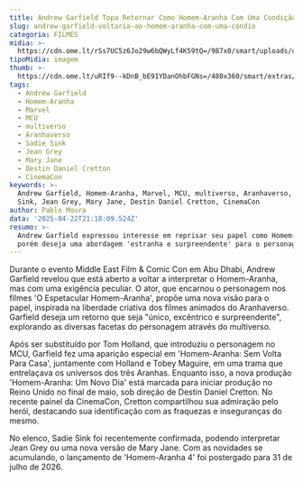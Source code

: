 ```yaml
---
title: Andrew Garfield Topa Retornar Como Homem-Aranha Com Uma Condição Inusitada
slug: andrew-garfield-voltaria-ao-homem-aranha-com-uma-condio
categoria: FILMES
midia: >-
  https://cdn.ome.lt/rSs7UC5z6Jo29w6bQWyLf4K59tQ=/987x0/smart/uploads/conteudo/fotos/garfield_QCuFdYF.jpg
tipoMidia: imagem
thumb: >-
  https://cdn.ome.lt/uRIf9--kDnB_bE91YDanOhbFGNs=/480x360/smart/extras/conteudos/Captura_de_tela_2025-04-22_175243.png
tags:
  - Andrew Garfield
  - Homem-Aranha
  - Marvel
  - MCU
  - multiverso
  - Aranhaverso
  - Sadie Sink
  - Jean Grey
  - Mary Jane
  - Destin Daniel Cretton
  - CinemaCon
keywords: >-
  Andrew Garfield, Homem-Aranha, Marvel, MCU, multiverso, Aranhaverso, Sadie
  Sink, Jean Grey, Mary Jane, Destin Daniel Cretton, CinemaCon
author: Pablo Moura
data: '2025-04-22T21:18:09.524Z'
resumo: >-
  Andrew Garfield expressou interesse em reprisar seu papel como Homem-Aranha,
  porém deseja uma abordagem 'estranha e surpreendente' para o personagem.
---
```


Durante o evento Middle East Film & Comic Con em Abu Dhabi, Andrew Garfield revelou que está aberto a voltar a interpretar o Homem-Aranha, mas com uma exigência peculiar. O ator, que encarnou o personagem nos filmes 'O Espetacular Homem-Aranha', propõe uma nova visão para o papel, inspirada na liberdade criativa dos filmes animados do Aranhaverso. Garfield deseja um retorno que seja "único, excêntrico e surpreendente", explorando as diversas facetas do personagem através do multiverso.

Após ser substituído por Tom Holland, que introduziu o personagem no MCU, Garfield fez uma aparição especial em 'Homem-Aranha: Sem Volta Para Casa', juntamente com Holland e Tobey Maguire, em uma trama que entrelaçava os universos dos três Aranhas. Enquanto isso, a nova produção 'Homem-Aranha: Um Novo Dia' está marcada para iniciar produção no Reino Unido no final de maio, sob direção de Destin Daniel Cretton. No recente painel da CinemaCon, Cretton compartilhou sua admiração pelo herói, destacando sua identificação com as fraquezas e inseguranças do mesmo.

No elenco, Sadie Sink foi recentemente confirmada, podendo interpretar Jean Grey ou uma nova versão de Mary Jane. Com as novidades se acumulando, o lançamento de 'Homem-Aranha 4' foi postergado para 31 de julho de 2026.
